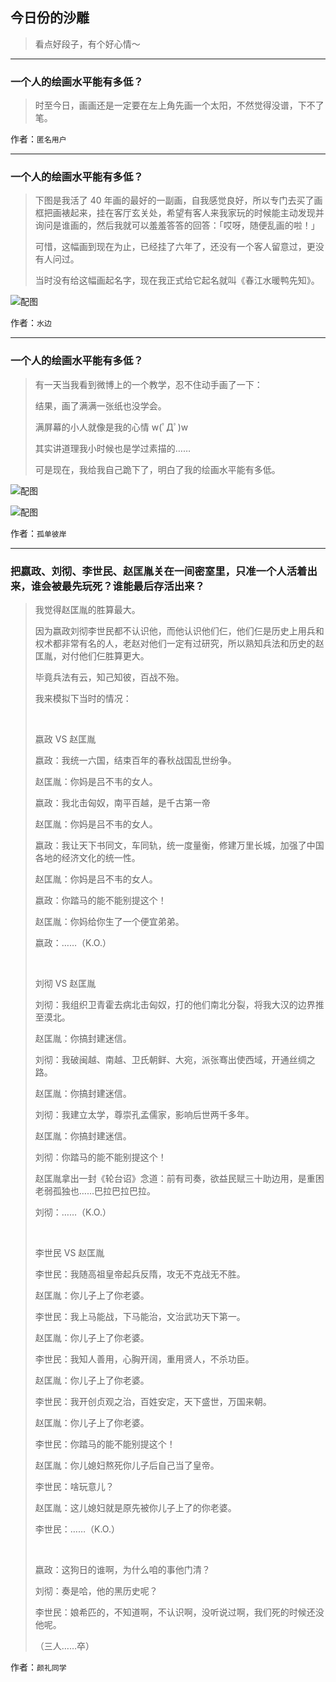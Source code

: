 ## 今日份的沙雕

> 看点好段子，有个好心情～


 
---

### 一个人的绘画水平能有多低？

> 时至今日，画画还是一定要在左上角先画一个太阳，不然觉得没谱，下不了笔。


作者：`匿名用户`

---

### 一个人的绘画水平能有多低？

> 下图是我活了 40 年画的最好的一副画，自我感觉良好，所以专门去买了画框把画裱起来，挂在客厅玄关处，希望有客人来我家玩的时候能主动发现并询问是谁画的，然后我就可以羞羞答答的回答：「哎呀，随便乱画的啦！」
> 
> 可惜，这幅画到现在为止，已经挂了六年了，还没有一个客人留意过，更没有人问过。
> 
> 当时没有给这幅画起名字，现在我正式给它起名就叫《春江水暖鸭先知》。



![配图](http://pic4.zhimg.com/70/v2-495d235a4ea9eb063e806a1307ae9a8b_b.jpg)


作者：`水边`

---

### 一个人的绘画水平能有多低？

> 有一天当我看到微博上的一个教学，忍不住动手画了一下：
> 
> 结果，画了满满一张纸也没学会。
> 
> 满屏幕的小人就像是我的心情 w(ﾟДﾟ)w
> 
> 其实讲道理我小时候也是学过素描的……
> 
> 可是现在，我给我自己跪下了，明白了我的绘画水平能有多低。



![配图](http://pic2.zhimg.com/70/v2-cc944f76384dde02d3fd07bcc7507921_b.jpg)



![配图](http://pic2.zhimg.com/70/v2-ef34e66f28aba86b7afe9264778d8159_b.jpg)


作者：`孤单彼岸`

---

### 把嬴政、刘彻、李世民、赵匡胤关在一间密室里，只准一个人活着出来，谁会被最先玩死？谁能最后存活出来？

> 我觉得赵匡胤的胜算最大。
> 
> 因为嬴政刘彻李世民都不认识他，而他认识他们仨，他们仨是历史上用兵和权术都非常有名的人，老赵对他们一定有过研究，所以熟知兵法和历史的赵匡胤，对付他们仨胜算更大。
> 
> 毕竟兵法有云，知己知彼，百战不殆。
> 
> 我来模拟下当时的情况：
> 
>  
> 
> 嬴政 VS 赵匡胤
> 
> 嬴政：我统一六国，结束百年的春秋战国乱世纷争。
> 
> 赵匡胤：你妈是吕不韦的女人。
> 
> 嬴政：我北击匈奴，南平百越，是千古第一帝
> 
> 赵匡胤：你妈是吕不韦的女人。
> 
> 嬴政：我让天下书同文，车同轨，统一度量衡，修建万里长城，加强了中国各地的经济文化的统一性。
> 
> 赵匡胤：你妈是吕不韦的女人。
> 
> 嬴政：你踏马的能不能别提这个！
> 
> 赵匡胤：你妈给你生了一个便宜弟弟。
> 
> 嬴政：……（K.O.）
> 
>  
> 
> 刘彻 VS 赵匡胤
> 
> 刘彻：我组织卫青霍去病北击匈奴，打的他们南北分裂，将我大汉的边界推至漠北。
> 
> 赵匡胤：你搞封建迷信。
> 
> 刘彻：我破闽越、南越、卫氏朝鲜、大宛，派张骞出使西域，开通丝绸之路。
> 
> 赵匡胤：你搞封建迷信。
> 
> 刘彻：我建立太学，尊崇孔孟儒家，影响后世两千多年。
> 
> 赵匡胤：你搞封建迷信。
> 
> 刘彻：你踏马的能不能别提这个！
> 
> 赵匡胤拿出一封《轮台诏》念道：前有司奏，欲益民赋三十助边用，是重困老弱孤独也……巴拉巴拉巴拉。
> 
> 刘彻：……（K.O.）
> 
>  
> 
> 李世民 VS 赵匡胤
> 
> 李世民：我随高祖皇帝起兵反隋，攻无不克战无不胜。
> 
> 赵匡胤：你儿子上了你老婆。
> 
> 李世民：我上马能战，下马能治，文治武功天下第一。
> 
> 赵匡胤：你儿子上了你老婆。
> 
> 李世民：我知人善用，心胸开阔，重用贤人，不杀功臣。
> 
> 赵匡胤：你儿子上了你老婆。
> 
> 李世民：我开创贞观之治，百姓安定，天下盛世，万国来朝。
> 
> 赵匡胤：你儿子上了你老婆。
> 
> 李世民：你踏马的能不能别提这个！
> 
> 赵匡胤：你儿媳妇熬死你儿子后自己当了皇帝。
> 
> 李世民：啥玩意儿？
> 
> 赵匡胤：这儿媳妇就是原先被你儿子上了的你老婆。
> 
> 李世民：……（K.O.）
> 
>  
> 
> 嬴政：这狗日的谁啊，为什么咱的事他门清？
> 
> 刘彻：奏是哈，他的黑历史呢？
> 
> 李世民：娘希匹的，不知道啊，不认识啊，没听说过啊，我们死的时候还没他呢。
> 
> （三人……卒）


作者：`颜礼同学`